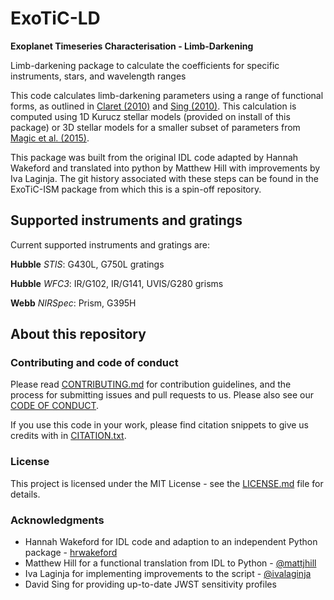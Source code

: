 # ExoTiC-LD

**Exoplanet Timeseries Characterisation - Limb-Darkening**

Limb-darkening package to calculate the coefficients for specific instruments, stars, and wavelength ranges

This code calculates limb-darkening parameters using a range of functional forms, as outlined in [Claret (2010)](https://ui.adsabs.harvard.edu/abs/2000A%26A...363.1081C/abstract) and [Sing (2010)](https://ui.adsabs.harvard.edu/abs/2010A%26A...510A..21S/abstract).
This calculation is computed using 1D Kurucz stellar models (provided on install of this package) or 3D stellar models for a smaller subset of parameters from [Magic et al. (2015)](https://ui.adsabs.harvard.edu/abs/2015A&A...573A..90M/abstract).

This package was built from the original IDL code adapted by Hannah Wakeford and translated into python by Matthew Hill with improvements by Iva Laginja. The git history associated with these steps can be found in the ExoTiC-ISM package from which this is a spin-off repository.

## Supported instruments and gratings
Current supported instruments and gratings are:  

**Hubble** *STIS*: G430L, G750L gratings

**Hubble** *WFC3*: IR/G102, IR/G141, UVIS/G280 grisms

**Webb** *NIRSpec*: Prism, G395H

## About this repository

### Contributing and code of conduct

Please read [CONTRIBUTING.md](CONTRIBUTING.md) for contribution guidelines, and the process for submitting issues and pull requests to us.
Please also see our [CODE OF CONDUCT](CODE_OF_CONDUCT.md).

If you use this code in your work, please find citation snippets to give us credits with in [CITATION.txt](CITATION.txt).

### License

This project is licensed under the MIT License - see the [LICENSE.md](LICENSE.txt) file for details.

### Acknowledgments

* Hannah Wakeford for IDL code and adaption to an independent Python package - [hrwakeford](https://github.com/hrwakeford)
* Matthew Hill for a functional translation from IDL to Python - [@mattjhill](https://github.com/mattjhill)
* Iva Laginja for implementing improvements to the script - [@ivalaginja](https://github.com/ivalaginja)
* David Sing for providing up-to-date JWST sensitivity profiles
